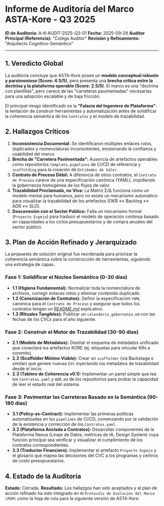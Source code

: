 # Informe de Auditoría del Marco ASTA-Kore - Q3 2025

**ID de Auditoría:** A-K-AUDIT-2025-Q3-01
**Fecha:** 2025-09-29
**Auditor Principal (Referencia):** "Colega Auditor"
**Revisión y Refinamiento:** "Arquitecto Cognitivo-Semántico"

---

## 1. Veredicto Global

La auditoría concluye que ASTA-Kore posee un **modelo conceptual robusto y parsimonioso (Score: 4.5/5)**, pero presenta una **brecha crítica entre la doctrina y la plataforma operable (Score: 2.5/5)**. El marco es una "doctrina con plantillas", pero carece de las "carreteras pavimentadas" necesarias para una adopción escalable y de baja fricción.

El principal riesgo identificado es la **"Falacia del Ingeniero de Plataforma"**: la tentación de construir herramientas y automatización antes de solidificar la coherencia semántica de los `Contratos` y el modelo de trazabilidad.

## 2. Hallazgos Críticos

1. **Inconsistencia Documental:** Se identificaron múltiples enlaces rotos, duplicados y nomenclaturas inconsistentes, erosionando la confianza y usabilidad del marco.
2. **Brecha de "Carretera Pavimentada":** Ausencia de artefactos operables como repositorios `template`, `pipelines` de CI/CD de referencia y `scaffolding` para la creación de `Entidades de Valor`.
3. **Contrato de Proceso Débil:** A diferencia de otros contratos, el `Contrato de Proceso` carece de una especificación canónica (YAML), impidiendo la gobernanza homogénea de los flujos de valor.
4. **Trazabilidad Proclamada, no Viva:** La Matriz Σ/Δ funciona como un modelo mental para humanos, pero no existe un mecanismo automático para visualizar la trazabilidad de los artefactos (OKR ↔ Backlog ↔ ADR ↔ SLO).
5. **Desconexión con el Sector Público:** Falta un mecanismo formal (`Proyecto Espejo`) para traducir el modelo de operación continua basado en capacidades a los ciclos presupuestarios y de compra anuales del sector público.

## 3. Plan de Acción Refinado y Jerarquizado

La propuesta de solución original fue reordenada para priorizar la coherencia semántica sobre la construcción de herramientas, siguiendo una estrategia de capas.

### Fase 1: Solidificar el Núcleo Semántico (0-30 días)

* **1.1 (Higiene Fundamental):** Normalizar toda la nomenclatura de archivos, corregir enlaces rotos y eliminar contenido duplicado.
* **1.2 (Canonización de Contratos):** Definir la especificación `YAML` canónica para el `Contrato de Proceso` y asegurar que todos los contratos tengan un [README.md](../../README.md) explicativo.
* **1.3 (Rituales Tangibles):** Publicar un `calendario_gobernanza.md` con las fechas de los CVCs para el año siguiente.

### Fase 2: Construir el Motor de Trazabilidad (30-90 días)

* **2.1 (Modelo de Metadatos):** Diseñar el esquema de metadatos unificado que conectará los artefactos KORE (ej. etiquetas para vincular KRs a commits).
* **2.2 (Scaffolder Mínimo Viable):** Crear un `scaffolder` (vía Backstage o similar) que genere nuevas `EVs` inyectando los metadatos de trazabilidad desde el inicio.
* **2.3 (Tablero de Coherencia v0.1):** Implementar un panel simple que lea los `Contratos.yaml` y `ADR.md` de los repositorios para probar la capacidad de leer el estado real del sistema.

### Fase 3: Pavimentar las Carreteras Basado en la Semántica (90-180 días)

* **3.1 (Policy-as-Contract):** Implementar las primeras políticas automatizadas en los `pipelines` de CI/CD, comenzando por la validación de la existencia y corrección de los `Contratos.yaml`.
* **3.2 (Plataforma Anclada a Contratos):** Desarrollar componentes de la Plataforma Nexus (Linaje de Datos, métricas de IA, Design System) cuya función principal sea verificar y visualizar el cumplimiento de los contratos correspondientes.
* **3.3 (Traductor Financiero):** Implementar el artefacto `Proyecto Espejo` y el glosario que mapea las decisiones del CVC a los programas y centros de costo presupuestarios.

## 4. Estado de la Auditoría

**Estado:** Cerrada.
**Resultado:** Los hallazgos han sido aceptados y el plan de acción refinado ha sido integrado en el `Protocolo de Evolución del Marco (PEM)` como la hoja de ruta para la siguiente versión de ASTA-Kore.
